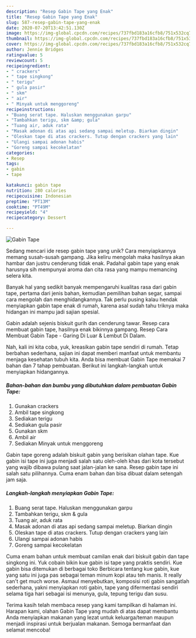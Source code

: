 ```yaml
---
description: "Resep Gabin Tape yang Enak"
title: "Resep Gabin Tape yang Enak"
slug: 587-resep-gabin-tape-yang-enak
date: 2020-07-20T13:42:51.130Z
image: https://img-global.cpcdn.com/recipes/737fbd183a16cfb8/751x532cq70/gabin-tape-foto-resep-utama.jpg
thumbnail: https://img-global.cpcdn.com/recipes/737fbd183a16cfb8/751x532cq70/gabin-tape-foto-resep-utama.jpg
cover: https://img-global.cpcdn.com/recipes/737fbd183a16cfb8/751x532cq70/gabin-tape-foto-resep-utama.jpg
author: Jennie Bridges
ratingvalue: 5
reviewcount: 5
recipeingredient:
- " crackers"
- " tape singkong"
- " terigu"
- " gula pasir"
- " skm"
- " air"
- " Minyak untuk menggoreng"
recipeinstructions:
- "Buang serat tape. Haluskan menggunakan garpu"
- "Tambahkan terigu, skm &amp; gula"
- "Tuang air, aduk rata"
- "Masak adonan di atas api sedang sampai meletup. Biarkan dingin"
- "Oleskan tape di atas crackers. Tutup dengan crackers yang lain"
- "Ulangi sampai adonan habis"
- "Goreng sampai kecokelatan"
categories:
- Resep
tags:
- gabin
- tape

katakunci: gabin tape 
nutrition: 280 calories
recipecuisine: Indonesian
preptime: "PT13M"
cooktime: "PT49M"
recipeyield: "4"
recipecategory: Dessert

---
```



![Gabin Tape](https://img-global.cpcdn.com/recipes/737fbd183a16cfb8/751x532cq70/gabin-tape-foto-resep-utama.jpg)

Sedang mencari ide resep gabin tape yang unik? Cara menyiapkannya memang susah-susah gampang. Jika keliru mengolah maka hasilnya akan hambar dan justru cenderung tidak enak. Padahal gabin tape yang enak harusnya sih mempunyai aroma dan cita rasa yang mampu memancing selera kita.

Banyak hal yang sedikit banyak mempengaruhi kualitas rasa dari gabin tape, pertama dari jenis bahan, kemudian pemilihan bahan segar, sampai cara mengolah dan menghidangkannya. Tak perlu pusing kalau hendak menyiapkan gabin tape enak di rumah, karena asal sudah tahu triknya maka hidangan ini mampu jadi sajian spesial.

Gabin adalah sejenis biskuit gurih dan cenderung tawar. Resep cara membuat gabin tape, hasilnya enak bikinnya gampang. Resep Cara Membuat Gabin Tape - Garing Di Luar &amp; Lembut Di Dalam.


Nah, kali ini kita coba, yuk, kreasikan gabin tape sendiri di rumah. Tetap berbahan sederhana, sajian ini dapat memberi manfaat untuk membantu menjaga kesehatan tubuh kita. Anda bisa membuat Gabin Tape memakai 7 bahan dan 7 tahap pembuatan. Berikut ini langkah-langkah untuk menyiapkan hidangannya.

<!--inarticleads1-->

##### Bahan-bahan dan bumbu yang dibutuhkan dalam pembuatan Gabin Tape:

1. Gunakan  crackers
1. Ambil  tape singkong
1. Sediakan  terigu
1. Sediakan  gula pasir
1. Gunakan  skm
1. Ambil  air
1. Sediakan  Minyak untuk menggoreng


Gabin tape goreng adalah biskuit gabin yang berisikan olahan tape. Kue gabin isi tape ini juga menjadi salah satu oleh-oleh khas dari kota tersebut yang wajib dibawa pulang saat jalan-jalan ke sana. Resep gabin tape ini salah satu pilihannya. Cuma enam bahan dan bisa dibuat dalam setengah jam saja. 

<!--inarticleads2-->

##### Langkah-langkah menyiapkan Gabin Tape:

1. Buang serat tape. Haluskan menggunakan garpu
1. Tambahkan terigu, skm &amp; gula
1. Tuang air, aduk rata
1. Masak adonan di atas api sedang sampai meletup. Biarkan dingin
1. Oleskan tape di atas crackers. Tutup dengan crackers yang lain
1. Ulangi sampai adonan habis
1. Goreng sampai kecokelatan


Cuma enam bahan untuk membuat camilan enak dari biskuit gabin dan tape singkong ini. Yuk cobain bikin kue gabin isi tape yang praktis sendiri. Kue gabin bisa ditemukan di berbagai toko Berbicara tentang kue gabin, kue yang satu ini juga pas sebagai teman minum kopi atau teh manis. It really can&#39;t get much worse. Asmaul menyebutkan, komposisi roti gabin sangatlah sederhana, yakni menyiapkan roti gabin, tape yang difermentasi sendiri selama tiga hari sebagai isi menunya, gula, tepung terigu dan susu. 

Terima kasih telah membaca resep yang kami tampilkan di halaman ini. Harapan kami, olahan Gabin Tape yang mudah di atas dapat membantu Anda menyiapkan makanan yang lezat untuk keluarga/teman maupun menjadi inspirasi untuk berjualan makanan. Semoga bermanfaat dan selamat mencoba!
